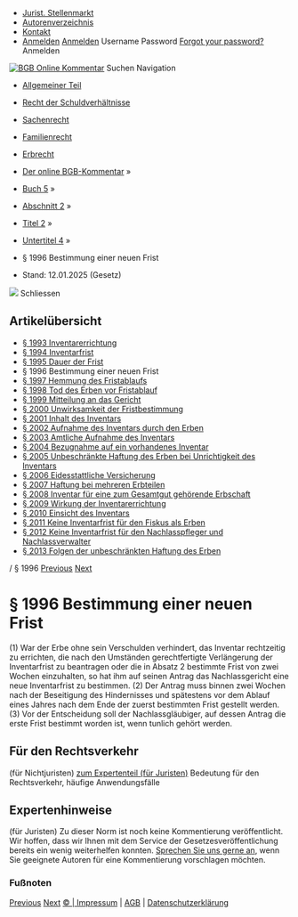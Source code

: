   * [Jurist. Stellenmarkt](https://bgb.kommentar.de/Buch-5/Abschnitt-2/Titel-2/Untertitel-4/</job-board> "Jurist. Stellenmarkt")
  * [Autorenverzeichnis](https://bgb.kommentar.de/Buch-5/Abschnitt-2/Titel-2/Untertitel-4/</Autorenverzeichnis> "Autorenverzeichnis")
  * [Kontakt](https://bgb.kommentar.de/Buch-5/Abschnitt-2/Titel-2/Untertitel-4/</Kontakt>)
  * [Anmelden](https://bgb.kommentar.de/Buch-5/Abschnitt-2/Titel-2/Untertitel-4/<#login> "show login form") [Anmelden](https://bgb.kommentar.de/Buch-5/Abschnitt-2/Titel-2/Untertitel-4/<#> "hide login form") Username Password
[Forgot your password?](https://bgb.kommentar.de/Buch-5/Abschnitt-2/Titel-2/Untertitel-4/</user/forgotpassword>) Anmelden 


[![BGB Online Kommentar](https://bgb.kommentar.de/extension/bgb/design/bgb/images/logo.png)](https://bgb.kommentar.de/Buch-5/Abschnitt-2/Titel-2/Untertitel-4/</> "BGB Online Kommentar")
Suchen
Navigation
  * [Allgemeiner Teil](https://bgb.kommentar.de/Buch-5/Abschnitt-2/Titel-2/Untertitel-4/</Buch-1>)
  * [Recht der Schuldverhältnisse](https://bgb.kommentar.de/Buch-5/Abschnitt-2/Titel-2/Untertitel-4/</Buch-2>)
  * [Sachenrecht](https://bgb.kommentar.de/Buch-5/Abschnitt-2/Titel-2/Untertitel-4/</Buch-3>)
  * [Familienrecht](https://bgb.kommentar.de/Buch-5/Abschnitt-2/Titel-2/Untertitel-4/</Buch-4>)
  * [Erbrecht](https://bgb.kommentar.de/Buch-5/Abschnitt-2/Titel-2/Untertitel-4/</Buch-5>)


  * [Der online BGB-Kommentar](https://bgb.kommentar.de/Buch-5/Abschnitt-2/Titel-2/Untertitel-4/</>) »
  * [Buch 5](https://bgb.kommentar.de/Buch-5/Abschnitt-2/Titel-2/Untertitel-4/</Buch-5>) »
  * [Abschnitt 2](https://bgb.kommentar.de/Buch-5/Abschnitt-2/Titel-2/Untertitel-4/</Buch-5/Abschnitt-2>) »
  * [Titel 2](https://bgb.kommentar.de/Buch-5/Abschnitt-2/Titel-2/Untertitel-4/</Buch-5/Abschnitt-2/Titel-2>) »
  * [Untertitel 4](https://bgb.kommentar.de/Buch-5/Abschnitt-2/Titel-2/Untertitel-4/</Buch-5/Abschnitt-2/Titel-2/Untertitel-4>) »
  * § 1996 Bestimmung einer neuen Frist 
  * Stand: 12.01.2025 (Gesetz) 


![](https://vg01.met.vgwort.de/na/1c9909529ead4f509072c06d9081a7d5)
Schliessen 
## Artikelübersicht
  * [ § 1993 Inventarerrichtung ](https://bgb.kommentar.de/Buch-5/Abschnitt-2/Titel-2/Untertitel-4/</Buch-5/Abschnitt-2/Titel-2/Untertitel-4/Inventarerrichtung>)
  * [ § 1994 Inventarfrist ](https://bgb.kommentar.de/Buch-5/Abschnitt-2/Titel-2/Untertitel-4/</Buch-5/Abschnitt-2/Titel-2/Untertitel-4/Inventarfrist>)
  * [ § 1995 Dauer der Frist ](https://bgb.kommentar.de/Buch-5/Abschnitt-2/Titel-2/Untertitel-4/</Buch-5/Abschnitt-2/Titel-2/Untertitel-4/Dauer-der-Frist>)
  * § 1996 Bestimmung einer neuen Frist 
  * [ § 1997 Hemmung des Fristablaufs ](https://bgb.kommentar.de/Buch-5/Abschnitt-2/Titel-2/Untertitel-4/</Buch-5/Abschnitt-2/Titel-2/Untertitel-4/Hemmung-des-Fristablaufs>)
  * [ § 1998 Tod des Erben vor Fristablauf ](https://bgb.kommentar.de/Buch-5/Abschnitt-2/Titel-2/Untertitel-4/</Buch-5/Abschnitt-2/Titel-2/Untertitel-4/Tod-des-Erben-vor-Fristablauf>)
  * [ § 1999 Mitteilung an das Gericht ](https://bgb.kommentar.de/Buch-5/Abschnitt-2/Titel-2/Untertitel-4/</Buch-5/Abschnitt-2/Titel-2/Untertitel-4/Mitteilung-an-das-Gericht>)
  * [ § 2000 Unwirksamkeit der Fristbestimmung ](https://bgb.kommentar.de/Buch-5/Abschnitt-2/Titel-2/Untertitel-4/</Buch-5/Abschnitt-2/Titel-2/Untertitel-4/Unwirksamkeit-der-Fristbestimmung>)
  * [ § 2001 Inhalt des Inventars ](https://bgb.kommentar.de/Buch-5/Abschnitt-2/Titel-2/Untertitel-4/</Buch-5/Abschnitt-2/Titel-2/Untertitel-4/Inhalt-des-Inventars>)
  * [ § 2002 Aufnahme des Inventars durch den Erben ](https://bgb.kommentar.de/Buch-5/Abschnitt-2/Titel-2/Untertitel-4/</Buch-5/Abschnitt-2/Titel-2/Untertitel-4/Aufnahme-des-Inventars-durch-den-Erben>)
  * [ § 2003 Amtliche Aufnahme des Inventars ](https://bgb.kommentar.de/Buch-5/Abschnitt-2/Titel-2/Untertitel-4/</Buch-5/Abschnitt-2/Titel-2/Untertitel-4/Amtliche-Aufnahme-des-Inventars>)
  * [ § 2004 Bezugnahme auf ein vorhandenes Inventar ](https://bgb.kommentar.de/Buch-5/Abschnitt-2/Titel-2/Untertitel-4/</Buch-5/Abschnitt-2/Titel-2/Untertitel-4/Bezugnahme-auf-ein-vorhandenes-Inventar>)
  * [ § 2005 Unbeschränkte Haftung des Erben bei Unrichtigkeit des Inventars ](https://bgb.kommentar.de/Buch-5/Abschnitt-2/Titel-2/Untertitel-4/</Buch-5/Abschnitt-2/Titel-2/Untertitel-4/Unbeschraenkte-Haftung-des-Erben-bei-Unrichtigkeit-des-Inventars>)
  * [ § 2006 Eidesstattliche Versicherung ](https://bgb.kommentar.de/Buch-5/Abschnitt-2/Titel-2/Untertitel-4/</Buch-5/Abschnitt-2/Titel-2/Untertitel-4/Eidesstattliche-Versicherung>)
  * [ § 2007 Haftung bei mehreren Erbteilen ](https://bgb.kommentar.de/Buch-5/Abschnitt-2/Titel-2/Untertitel-4/</Buch-5/Abschnitt-2/Titel-2/Untertitel-4/Haftung-bei-mehreren-Erbteilen>)
  * [ § 2008 Inventar für eine zum Gesamtgut gehörende Erbschaft ](https://bgb.kommentar.de/Buch-5/Abschnitt-2/Titel-2/Untertitel-4/</Buch-5/Abschnitt-2/Titel-2/Untertitel-4/Inventar-fuer-eine-zum-Gesamtgut-gehoerende-Erbschaft>)
  * [ § 2009 Wirkung der Inventarerrichtung ](https://bgb.kommentar.de/Buch-5/Abschnitt-2/Titel-2/Untertitel-4/</Buch-5/Abschnitt-2/Titel-2/Untertitel-4/Wirkung-der-Inventarerrichtung>)
  * [ § 2010 Einsicht des Inventars ](https://bgb.kommentar.de/Buch-5/Abschnitt-2/Titel-2/Untertitel-4/</Buch-5/Abschnitt-2/Titel-2/Untertitel-4/Einsicht-des-Inventars>)
  * [ § 2011 Keine Inventarfrist für den Fiskus als Erben ](https://bgb.kommentar.de/Buch-5/Abschnitt-2/Titel-2/Untertitel-4/</Buch-5/Abschnitt-2/Titel-2/Untertitel-4/Keine-Inventarfrist-fuer-den-Fiskus-als-Erben>)
  * [ § 2012 Keine Inventarfrist für den Nachlasspfleger und Nachlassverwalter ](https://bgb.kommentar.de/Buch-5/Abschnitt-2/Titel-2/Untertitel-4/</Buch-5/Abschnitt-2/Titel-2/Untertitel-4/Keine-Inventarfrist-fuer-den-Nachlasspfleger-und-Nachlassverwalter>)
  * [ § 2013 Folgen der unbeschränkten Haftung des Erben ](https://bgb.kommentar.de/Buch-5/Abschnitt-2/Titel-2/Untertitel-4/</Buch-5/Abschnitt-2/Titel-2/Untertitel-4/Folgen-der-unbeschraenkten-Haftung-des-Erben>)


/ § 1996 
[Previous](https://bgb.kommentar.de/Buch-5/Abschnitt-2/Titel-2/Untertitel-4/</Buch-5/Abschnitt-2/Titel-2/Untertitel-4/Dauer-der-Frist> "§ 1995 Dauer der Frist") [Next](https://bgb.kommentar.de/Buch-5/Abschnitt-2/Titel-2/Untertitel-4/</Buch-5/Abschnitt-2/Titel-2/Untertitel-4/Hemmung-des-Fristablaufs> "§ 1997 Hemmung des Fristablaufs")
# § 1996 Bestimmung einer neuen Frist
(1) War der Erbe ohne sein Verschulden verhindert, das Inventar rechtzeitig zu errichten, die nach den Umständen gerechtfertigte Verlängerung der Inventarfrist zu beantragen oder die in Absatz 2 bestimmte Frist von zwei Wochen einzuhalten, so hat ihm auf seinen Antrag das Nachlassgericht eine neue Inventarfrist zu bestimmen.
(2) Der Antrag muss binnen zwei Wochen nach der Beseitigung des Hindernisses und spätestens vor dem Ablauf eines Jahres nach dem Ende der zuerst bestimmten Frist gestellt werden.
(3) Vor der Entscheidung soll der Nachlassgläubiger, auf dessen Antrag die erste Frist bestimmt worden ist, wenn tunlich gehört werden.
## Für den Rechtsverkehr 
(für Nichtjuristen)
[zum Expertenteil (für Juristen)](https://bgb.kommentar.de/Buch-5/Abschnitt-2/Titel-2/Untertitel-4/<#expertenhinweise>)
Bedeutung für den Rechtsverkehr, häufige Anwendungsfälle
## Expertenhinweise
(für Juristen)
Zu dieser Norm ist noch keine Kommentierung veröffentlicht. Wir hoffen, dass wir Ihnen mit dem Service der Gesetzesveröffentlichung bereits ein wenig weiterhelfen konnten. [Sprechen Sie uns gerne an](https://bgb.kommentar.de/Buch-5/Abschnitt-2/Titel-2/Untertitel-4/</Kontakt>), wenn Sie geeignete Autoren für eine Kommentierung vorschlagen möchten. 
### Fußnoten
[Previous](https://bgb.kommentar.de/Buch-5/Abschnitt-2/Titel-2/Untertitel-4/</Buch-5/Abschnitt-2/Titel-2/Untertitel-4/Dauer-der-Frist> "§ 1995 Dauer der Frist") [Next](https://bgb.kommentar.de/Buch-5/Abschnitt-2/Titel-2/Untertitel-4/</Buch-5/Abschnitt-2/Titel-2/Untertitel-4/Hemmung-des-Fristablaufs> "§ 1997 Hemmung des Fristablaufs")
[© | Impressum](https://bgb.kommentar.de/Buch-5/Abschnitt-2/Titel-2/Untertitel-4/</Kontakt>) | [AGB](https://bgb.kommentar.de/Buch-5/Abschnitt-2/Titel-2/Untertitel-4/</AGB>) | [Datenschutzerklärung](https://bgb.kommentar.de/Buch-5/Abschnitt-2/Titel-2/Untertitel-4/</Datenschutzerklaerung-fuer-Leser>)
